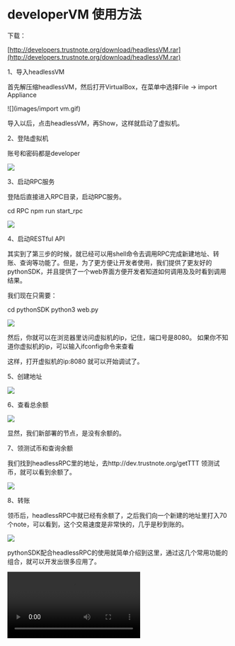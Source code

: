 # developerVM 使用方法

下载：

[http://developers.trustnote.org/download/headlessVM.rar](http://developers.trustnote.org/download/headlessVM.rar)

1、导入headlessVM

首先解压缩headlessVM，然后打开VirtualBox，在菜单中选择File -> import Appliance

![](images/import vm.gif)

导入以后，点击headlessVM，再Show，这样就启动了虚拟机。



2、登陆虚拟机

账号和密码都是developer

![](images/login.gif)



3、启动RPC服务

登陆后直接进入RPC目录，启动RPC服务。

cd RPC
npm run start_rpc

![](images/start_rpc.gif)



4、启动RESTful API

其实到了第三步的时候，就已经可以用shell命令去调用RPC完成新建地址、转账、查询等功能了。但是，为了更方便让开发者使用，我们提供了更友好的pythonSDK，并且提供了一个web界面方便开发者知道如何调用及及时看到调用结果。

我们现在只需要：

cd pythonSDK
python3 web.py

![](images/start_resful_api.gif)

然后，你就可以在浏览器里访问虚拟机的ip，记住，端口号是8080。
如果你不知道你虚拟机的ip，可以输入ifconfig命令来查看

这样，打开虚拟机的ip:8080 就可以开始调试了。



5、创建地址

![](images/api_address.gif)



6、查看总余额

![](images/show_amount.gif)

显然，我们新部署的节点，是没有余额的。



7、领测试币和查询余额

我们找到headlessRPC里的地址，去http://dev.trustnote.org/getTTT 领测试币，就可以看到余额了。

![](images/show_amount_of_address.gif)



8、转账

领币后，headlessRPC中就已经有余额了，之后我们向一个新建的地址里打入70个note，可以看到，这个交易速度是非常快的，几乎是秒到账的。

![](images/payment.gif)

pythonSDK配合headlessRPC的使用就简单介绍到这里，通过这几个常用功能的组合，就可以开发出很多应用了。



<video controls="" autoplay="" name="media"><source src="http://developers.trustnote.org/videos/light.mp4" type="video/mp4"></video>
